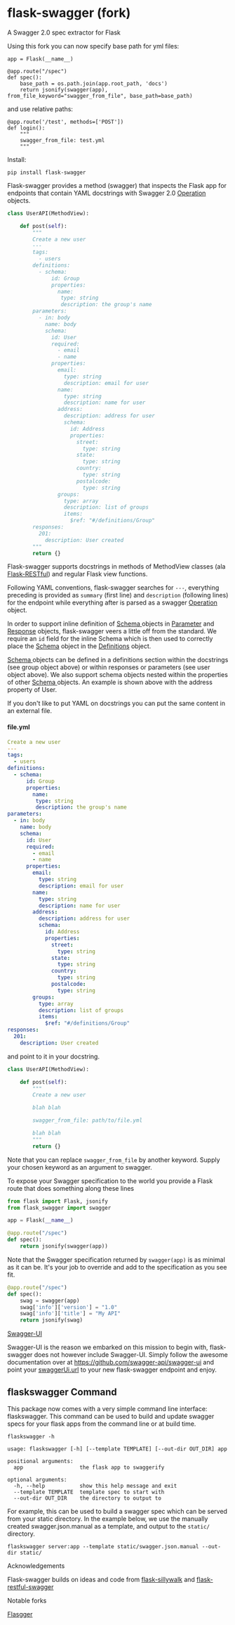 # flask-swagger (fork)
A Swagger 2.0 spec extractor for Flask

Using this fork you can now specify base path for yml files:
```
app = Flask(__name__)

@app.route("/spec")
def spec():
    base_path = os.path.join(app.root_path, 'docs')
    return jsonify(swagger(app), from_file_keyword="swagger_from_file", base_path=base_path)
```
and use relative paths:
```
@app.route('/test', methods=['POST'])
def login():
    """
    swagger_from_file: test.yml
    """
```

Install:

```shell
pip install flask-swagger
```
Flask-swagger provides a method (swagger) that inspects the Flask app for endpoints that contain YAML docstrings with Swagger 2.0 [Operation](https://github.com/swagger-api/swagger-spec/blob/master/versions/2.0.md#operation-object) objects.

```python
class UserAPI(MethodView):

    def post(self):
        """
        Create a new user
        ---
        tags:
          - users
        definitions:
          - schema:
              id: Group
              properties:
                name:
                 type: string
                 description: the group's name
        parameters:
          - in: body
            name: body
            schema:
              id: User
              required:
                - email
                - name
              properties:
                email:
                  type: string
                  description: email for user
                name:
                  type: string
                  description: name for user
                address:
                  description: address for user
                  schema:
                    id: Address
                    properties:
                      street:
                        type: string
                      state:
                        type: string
                      country:
                        type: string
                      postalcode:
                        type: string
                groups:
                  type: array
                  description: list of groups
                  items:
                    $ref: "#/definitions/Group"
        responses:
          201:
            description: User created
        """
        return {}
```
Flask-swagger supports docstrings in methods of MethodView classes (ala [Flask-RESTful](https://github.com/flask-restful/flask-restful)) and regular Flask view functions.

Following YAML conventions, flask-swagger searches for `---`, everything preceding is provided as `summary` (first line) and `description` (following lines) for the endpoint while everything after is parsed as a swagger [Operation](https://github.com/swagger-api/swagger-spec/blob/master/versions/2.0.md#operation-object) object.

In order to support inline definition of [Schema ](https://github.com/swagger-api/swagger-spec/blob/master/versions/2.0.md#schemaObject) objects in [Parameter](https://github.com/swagger-api/swagger-spec/blob/master/versions/2.0.md#parameterObject)  and [Response](https://github.com/swagger-api/swagger-spec/blob/master/versions/2.0.md#responsesObject) objects, flask-swagger veers a little off from the standard. We require an `id` field for the inline Schema which is then used to correctly place the [Schema](https://github.com/swagger-api/swagger-spec/blob/master/versions/2.0.md#schemaObject) object in the [Definitions](https://github.com/swagger-api/swagger-spec/blob/master/versions/2.0.md#definitionsObject) object.


[Schema ](https://github.com/swagger-api/swagger-spec/blob/master/versions/2.0.md#schemaObject) objects can be defined in a definitions section within the docstrings (see group object above) or within responses or parameters (see user object above). We also support schema objects nested within the properties of other [Schema ](https://github.com/swagger-api/swagger-spec/blob/master/versions/2.0.md#schemaObject) objects. An example is shown above with the address property of User.

If you don't like to put YAML on docstrings you can put the same content in an external file.

#### file.yml
```yaml
Create a new user
---
tags:
  - users
definitions:
  - schema:
      id: Group
      properties:
        name:
         type: string
         description: the group's name
parameters:
  - in: body
    name: body
    schema:
      id: User
      required:
        - email
        - name
      properties:
        email:
          type: string
          description: email for user
        name:
          type: string
          description: name for user
        address:
          description: address for user
          schema:
            id: Address
            properties:
              street:
                type: string
              state:
                type: string
              country:
                type: string
              postalcode:
                type: string
        groups:
          type: array
          description: list of groups
          items:
            $ref: "#/definitions/Group"
responses:
  201:
    description: User created
```

and point to it in your docstring.

```python
class UserAPI(MethodView):

    def post(self):
        """
        Create a new user

        blah blah

        swagger_from_file: path/to/file.yml

        blah blah
        """
        return {}
```

Note that you can replace `swagger_from_file` by another keyword. Supply your chosen keyword as an argument to swagger. 


To expose your Swagger specification to the world you provide a Flask route that does something along these lines

```python
from flask import Flask, jsonify
from flask_swagger import swagger

app = Flask(__name__)

@app.route("/spec")
def spec():
    return jsonify(swagger(app))
```

Note that the Swagger specification returned by `swagger(app)` is as minimal as it can be. It's your job to override and add to the specification as you see fit.

```python
@app.route("/spec")
def spec():
    swag = swagger(app)
    swag['info']['version'] = "1.0"
    swag['info']['title'] = "My API"
    return jsonify(swag)
```


[Swagger-UI](https://github.com/swagger-api/swagger-ui)

Swagger-UI is the reason we embarked on this mission to begin with, flask-swagger does not however include Swagger-UI. Simply follow the awesome documentation over at https://github.com/swagger-api/swagger-ui and point your [swaggerUi.url](https://github.com/swagger-api/swagger-ui#swaggerui) to your new flask-swagger endpoint and enjoy.

## flaskswagger Command
This package now comes with a very simple command line interface: flaskswagger. This command can be used to build and update swagger specs for your flask apps from the command line or at build time.

```shell
flaskswagger -h
```

```
usage: flaskswagger [-h] [--template TEMPLATE] [--out-dir OUT_DIR] app

positional arguments:
  app                  the flask app to swaggerify

optional arguments:
  -h, --help           show this help message and exit
  --template TEMPLATE  template spec to start with
  --out-dir OUT_DIR    the directory to output to
```

For example, this can be used to build a swagger spec which can be served from your static directory. In the example below, we use the manually created swagger.json.manual as a template, and output to the `static/` directory.

```shell
flaskswagger server:app --template static/swagger.json.manual --out-dir static/
```

Acknowledgements

Flask-swagger builds on ideas and code from [flask-sillywalk](https://github.com/hobbeswalsh/flask-sillywalk) and [flask-restful-swagger](https://github.com/rantav/flask-restful-swagger)

Notable forks

[Flasgger](https://github.com/rochacbruno/flasgger)
